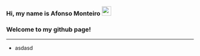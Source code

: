 ### Hi, my name is Afonso Monteiro  <img src="https://media.giphy.com/media/hvRJCLFzcasrR4ia7z/giphy.gif" width="25px">

<h3>Welcome to my github page!</h3>
<hr />
<ul>
  <li>asdasd</li>
</ul>
<!--
**AffonsoMonteiro/AffonsoMonteiro** is a ✨ _special_ ✨ repository because its `README.md` (this file) appears on your GitHub profile.

Here are some ideas to get you started:

- 🔭 I’m currently working on ...
- 🌱 I’m currently learning ...
- 👯 I’m looking to collaborate on ...
- 🤔 I’m looking for help with ...
- 💬 Ask me about ...
- 📫 How to reach me: ...
- 😄 Pronouns: ...
- ⚡ Fun fact: ...
-->
